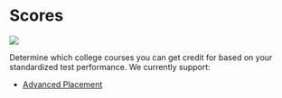 # Scores

[![](https://travis-ci.org/utexasdev/scores.svg?branch=master)](https://travis-ci.org/utexasdev/scores)

Determine which college courses you can get credit for based on your standardized test performance. We currently support:
- [Advanced Placement](https://apstudent.collegeboard.org/home)
